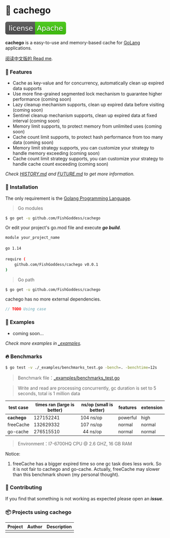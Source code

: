 # 📝 cachego

[![License](./license.svg)](https://www.apache.org/licenses/LICENSE-2.0.html)

**cachego** is a easy-to-use and memory-based cache for [GoLang](https://golang.org) applications.

[阅读中文版的 Read me](./README.md).

### 🥇 Features

* Cache as key-value and for concurrency, automatically clean up expired data supports
* Use more fine-grained segmented lock mechanism to guarantee higher performance (coming soon)
* Lazy cleanup mechanism supports, clean up expired data before visiting (coming soon)
* Sentinel cleanup mechanism supports, clean up expired data at fixed interval (coming soon)
* Memory limit supports, to protect memory from unlimited uses (coming soon)
* Cache count limit supports, to protect hash performance from too many data (coming soon)
* Memory limit strategy supports, you can customize your strategy to handle memory exceeding (coming soon)
* Cache count limit strategy supports, you can customize your strategy to handle cache count exceeding (coming soon)

_Check [HISTORY.md](./HISTORY.md) and [FUTURE.md](./FUTURE.md) to get more information._

### 🚀 Installation

The only requirement is the [Golang Programming Language](https://golang.org).

> Go modules

```bash
$ go get -u github.com/FishGoddess/cachego
```

Or edit your project's go.mod file and execute _**go build**_.

```bash
module your_project_name

go 1.14

require (
    github.com/FishGoddess/cachego v0.0.1
)
```

> Go path

```bash
$ go get -u github.com/FishGoddess/cachego
```

cachego has no more external dependencies.

```go
// TODO Using case
```

### 📖 Examples

* coming soon...

_Check more examples in [_examples](./_examples)._

### 🔥 Benchmarks

```bash
$ go test -v ./_examples/benchmarks_test.go -bench=. -benchtime=12s
```

> Benchmark file：[_examples/benchmarks_test.go](./_examples/benchmarks_test.go)

> Write and read are processing concurrently, gc duration is set to 5 seconds, total is 1 million data

| test case | times ran (large is better) |  ns/op (small is better) | features | extension |
| -----------|--------|-------------|-------------|-------------|
| **cachego** | 127152241 | 104 ns/op | powerful | high |
| freeCache | 132629332 | 107 ns/op | normal | normal |
| go-cache | 276515510 | &nbsp; 44 ns/op | normal | normal |

> Environment：I7-6700HQ CPU @ 2.6 GHZ, 16 GB RAM

Notice:
1. freeCache has a bigger expired time so one gc task does less work. So
it is not fair to cachego and go-cache. Actually, freeCache may slower than 
this benchmark shown (my personal thought).

### 👥 Contributing

If you find that something is not working as expected please open an _**issue**_.

### 📦 Projects using cachego

| Project | Author | Description |
| -----------|--------|-------------|
|  |  |  |

